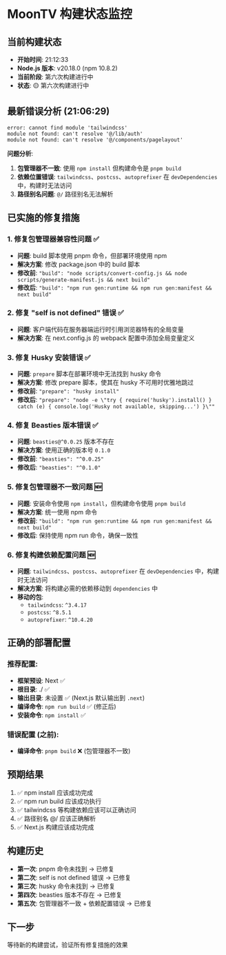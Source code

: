 # MoonTV 构建状态监控

## 当前构建状态
- **开始时间**: 21:12:33
- **Node.js 版本**: v20.18.0 (npm 10.8.2)
- **当前阶段**: 第六次构建进行中
- **状态**: 🟡 第六次构建进行中

## 最新错误分析 (21:06:29)
```
error: cannot find module 'tailwindcss'
module not found: can't resolve '@/lib/auth'
module not found: can't resolve '@/components/pagelayout'
```

**问题分析**:
1. **包管理器不一致**: 使用 `npm install` 但构建命令是 `pnpm build`
2. **依赖位置错误**: `tailwindcss`、`postcss`、`autoprefixer` 在 `devDependencies` 中，构建时无法访问
3. **路径别名问题**: `@/` 路径别名无法解析

## 已实施的修复措施

### 1. 修复包管理器兼容性问题 ✅
- **问题**: build 脚本使用 pnpm 命令，但部署环境使用 npm
- **解决方案**: 修改 package.json 中的 build 脚本
- **修改前**: `"build": "node scripts/convert-config.js && node scripts/generate-manifest.js && next build"`
- **修改后**: `"build": "npm run gen:runtime && npm run gen:manifest && next build"`

### 2. 修复 "self is not defined" 错误 ✅
- **问题**: 客户端代码在服务器端运行时引用浏览器特有的全局变量
- **解决方案**: 在 next.config.js 的 webpack 配置中添加全局变量定义

### 3. 修复 Husky 安装错误 ✅
- **问题**: `prepare` 脚本在部署环境中无法找到 husky 命令
- **解决方案**: 修改 prepare 脚本，使其在 husky 不可用时优雅地跳过
- **修改前**: `"prepare": "husky install"`
- **修改后**: `"prepare": "node -e \"try { require('husky').install() } catch (e) { console.log('Husky not available, skipping...') }\""`

### 4. 修复 Beasties 版本错误 ✅
- **问题**: `beasties@^0.0.25` 版本不存在
- **解决方案**: 使用正确的版本号 `0.1.0`
- **修改前**: `"beasties": "^0.0.25"`
- **修改后**: `"beasties": "^0.1.0"`

### 5. 修复包管理器不一致问题 🆕
- **问题**: 安装命令使用 `npm install`，但构建命令使用 `pnpm build`
- **解决方案**: 统一使用 npm 命令
- **修改前**: `"build": "npm run gen:runtime && npm run gen:manifest && next build"`
- **修改后**: 保持使用 npm run 命令，确保一致性

### 6. 修复构建依赖配置问题 🆕
- **问题**: `tailwindcss`、`postcss`、`autoprefixer` 在 `devDependencies` 中，构建时无法访问
- **解决方案**: 将构建必需的依赖移动到 `dependencies` 中
- **移动的包**:
  - `tailwindcss`: `^3.4.17`
  - `postcss`: `^8.5.1`
  - `autoprefixer`: `^10.4.20`

## 正确的部署配置

### 推荐配置:
- **框架预设**: Next ✅
- **根目录**: ./ ✅
- **输出目录**: 未设置 ✅ (Next.js 默认输出到 `.next`)
- **编译命令**: `npm run build` ✅ (修正后)
- **安装命令**: `npm install` ✅

### 错误配置 (之前):
- **编译命令**: `pnpm build` ❌ (包管理器不一致)

## 预期结果
1. ✅ npm install 应该成功完成
2. ✅ npm run build 应该成功执行
3. ✅ tailwindcss 等构建依赖应该可以正确访问
4. ✅ 路径别名 @/ 应该正确解析
5. ✅ Next.js 构建应该成功完成

## 构建历史
- **第一次**: pnpm 命令未找到 → 已修复
- **第二次**: self is not defined 错误 → 已修复  
- **第三次**: husky 命令未找到 → 已修复
- **第四次**: beasties 版本不存在 → 已修复
- **第五次**: 包管理器不一致 + 依赖配置错误 → 已修复

## 下一步
等待新的构建尝试，验证所有修复措施的效果